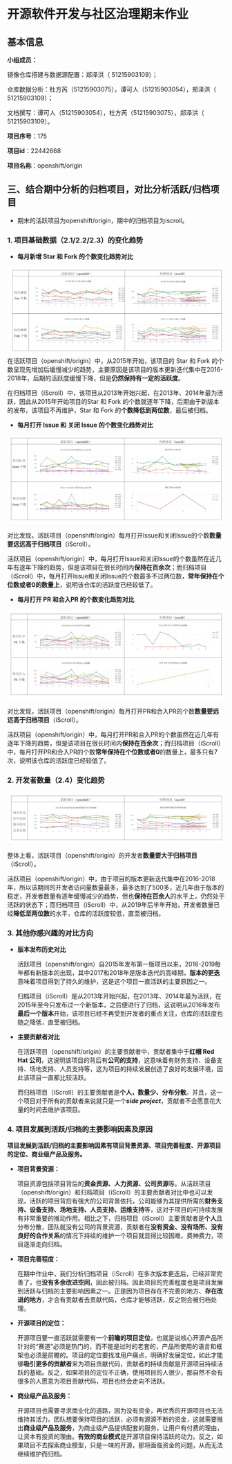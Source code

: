 # 开源软件开发与社区治理期末作业

## 基本信息

**小组成员：**

镜像仓库搭建与数据源配置：郑泽洪（ 51215903109）；

仓库数据分析：杜方芮（51215903075），谭可人（51215903054），郑泽洪（ 51215903109）；

文档撰写：谭可人（51215903054），杜方芮（51215903075），郑泽洪（ 51215903109）。

**项目序号**：175

**项目id**：22442668

**项目名称**：openshift/origin

## 三、结合期中分析的归档项目，对比分析活跃/归档项目

* 期末的活跃项目为openshift/origin，期中的归档项目为iscroll。

### 1. 项目基础数据（2.1/2.2/2.3）的变化趋势

* **每月新增 Star 和 Fork 的个数变化趋势对比**

![](图片/pic1.png)在活跃项目（openshift/origin）中，从2015年开始，该项目的 Star 和 Fork 的个数呈现先增加后缓慢减少的趋势，主要原因是该项目的版本更新迭代集中在2016-2018年，后期的活跃度缓慢下降，但是**仍然保持有一定的活跃度**。

在归档项目（iScroll）中，该项目从2013年开始兴起，在2013年、2014年最为活跃，因此从2015年开始项目的Star 和 Fork 的个数就逐年下降，后期由于新版本的发布，该项目不再维护，Star 和 Fork 的**个数降低到两位数**，最后被归档。

* **每月打开 Issue 和 关闭 Issue 的个数变化趋势对比**

![](图片/pic2.png)

对比发现，活跃项目（openshift/origin）每月打开Issue和关闭Issue的个数**数量要远远高于归档项目**（iScroll）。

活跃项目（openshift/origin）中，每月打开Issue和关闭Issue的个数虽然在近几年有逐年下降的趋势，但是该项目在很长时间内**保持在百余次**；而归档项目（iScroll）中，每月打开Issue和关闭Issue的个数最多不过两位数，**常年保持在个位数或者0的数量上**，说明该仓库的活跃度已经较低了。

* **每月打开 PR 和合入PR 的个数变化趋势对比**

![](图片/pic3.png)

对比发现，活跃项目（openshift/origin）每月打开PR和合入PR的个数**数量要远远高于归档项目**（iScroll）。

活跃项目（openshift/origin）中，每月打开PR和合入PR的个数虽然在近几年有逐年下降的趋势，但是该项目在很长时间内**保持在百余次**；而归档项目（iScroll）中，每月打开PR和合入PR的个数**常年保持在个位数或者0**的数量上，最多只有7次，说明该仓库的活跃度已经较低了。

### 2. 开发者数量（2.4）变化趋势

![](图片/pic4.png)

整体上看，活跃项目（openshift/origin）的开发者**数量要大于归档项目**（iScroll）。

活跃项目（openshift/origin）中，由于项目的版本更新迭代集中在2016-2018年，所以该期间的开发者访问量数量最多，最多达到了500多，近几年由于版本的稳定，开发者数量有逐年缓慢减少的趋势，但也**保持在百余人**的水平上，仍然处于活跃的状态下；而归档项目（iScroll）中，从2019年后半年开始，开发者数量已经**降低至两位数**的水平，仓库的活跃度较低，直至被归档。

### 3. 其他你感兴趣的对比方向

* **版本发布历史对比**

  活跃项目（openshift/origin）自2015年发布第一版项目以来，2016-2019每年都有新版本的出现，其中2017和2018年是版本迭代的高峰期，**版本的更迭**意味着项目得到了持久的维护，这是这个项目一直活跃的主要原因之一。

  归档项目（iScroll）是从2013年开始兴起，在2013年、2014年最为活跃，在2015年至今只发布过一个新版本，之后便进行了归档，这说明从2016年发布**最后一个版本**开始，该项目已经不再受到开发者的重点关注，仓库的活跃度也随之降低，直至被归档。

* **主要贡献者对比**

  在活跃项目（openshift/origin）的主要贡献者中，贡献者集中于**红帽 Red Hat 公司**，这说明该项目的背后有**公司的支持**，这意味着有财务支持、设备支持、场地支持、人员支持等，这为项目的持续发展创造了良好的发展环境，因此该项目一直都比较活跃。

  而归档项目（iScroll）的主要贡献者是**个人，数量少、分布分散**。并且，这一个项目对于所有的贡献者来说就只是一个***side project***，贡献者不会愿意花大量的时间去维护该项目。

### 4. 项目发展到活跃/归档的主要影响因素及原因

**项目发展到活跃/归档的主要影响因素有项目背景资源、项目完善程度、开源项目的定位、商业级产品及服务。**

* **项目背景资源：**

  项目资源包括项目背后的**资金资源、人力资源、公司资源**等。从活跃项目（openshift/origin）和归档项目（iScroll）的主要贡献者对比中也可以发现，活跃的项目背后有强大的公司背景依托，公司能够为其提供所需的**财务支持、设备支持、场地支持、人员支持、运维支持**等，这对于项目的可持续发展有非常重要的推动作用。相比之下，归档项目（iScroll）主要贡献者是**个人**且分布分散，团队就没有公司的背景资源，贡献者在**没有资金、没有场所、没有良好的合作关系**的情况下持续的维护一个项目就显得比较困难，费神费力，项目逐渐走向归档。

* **项目完善程度：**

  在期中作业中，我们分析归档项目（iScroll）在多次版本更迭后，已经非常完善了，也**没有多余改进空间**，因此被归档。因此项目的完善程度也是项目发展到活跃与归档的主要影响因素之一。正是因为项目存在不完善的地方、**存在改进的地方**，才会有贡献者去贡献代码，仓库才能够活跃，反之则会被归档处理。

* **开源项目的定位：**

  开源项目要一直活跃就需要有一个**前瞻的项目定位**，也就是说核心开源产品所针对的“赛道”必须是热门的，而不能是过时的老套的，产品所使用的语言和框架也必须是前瞻的。项目的定位要找准用户痛点，明确好发展定位，如此才能够**吸引更多的贡献者**来为项目贡献代码，贡献者的持续贡献是开源项目持续活跃的基础。反之，如果项目的定位不正确，使用项目的人很少，那自然不会有很多的人愿意为项目贡献代码，项目也终会走向不活跃。

* **商业级产品及服务：**

  开源项目也需要寻求商业化的道路，因为没有资金，再优秀的开源项目也无法维持其活力。团队想要保持项目的活跃，必须有源源不断的资金，这就需要推出**商业级产品及服务**，为商业级产品提供配套的服务，让用户有付费的理由，让资本有投资的理由。**有效的商业模式**是开源项目保持活跃的动力。反之，如果项目不去探索商业模型，只是一味的开源，那将面临资金的问题，从而无法继续维护而归档。

